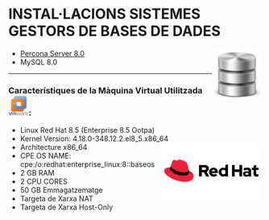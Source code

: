 # INSTAL·LACIONS SISTEMES GESTORS DE BASES DE DADES 
<img align="right" width="100" height="100" src="imatges/bbdd_logo.png" alt="bbdd_logo"/>

- [Percona Server 8.0](Percona-Server8.0/)
-  MySQL 8.0
<hr>

### Característiques de la Màquina Virtual Utilitzada <img width=40 height=40 src="imatges/vmware_logo.png" alt="vmware_logo"/>:
 - Linux Red Hat 8.5 (Enterprise 8.5 Ootpa)
 - Kernel Version: 4.18.0-348.12.2.el8_5.x86_64 <img align="right" width = "200" src="imatges/redhat_logo.png" alt="redhat_logo"/>
 - Architecture x86_64
 - CPE OS NAME: cpe:/o:redhat:enterprise_linux:8::baseos
 - 2 GB RAM
 - 2 CPU CORES
 - 50 GB Emmagatzematge
 - Targeta de Xarxa NAT
 - Targeta de Xarxa Host-Only




